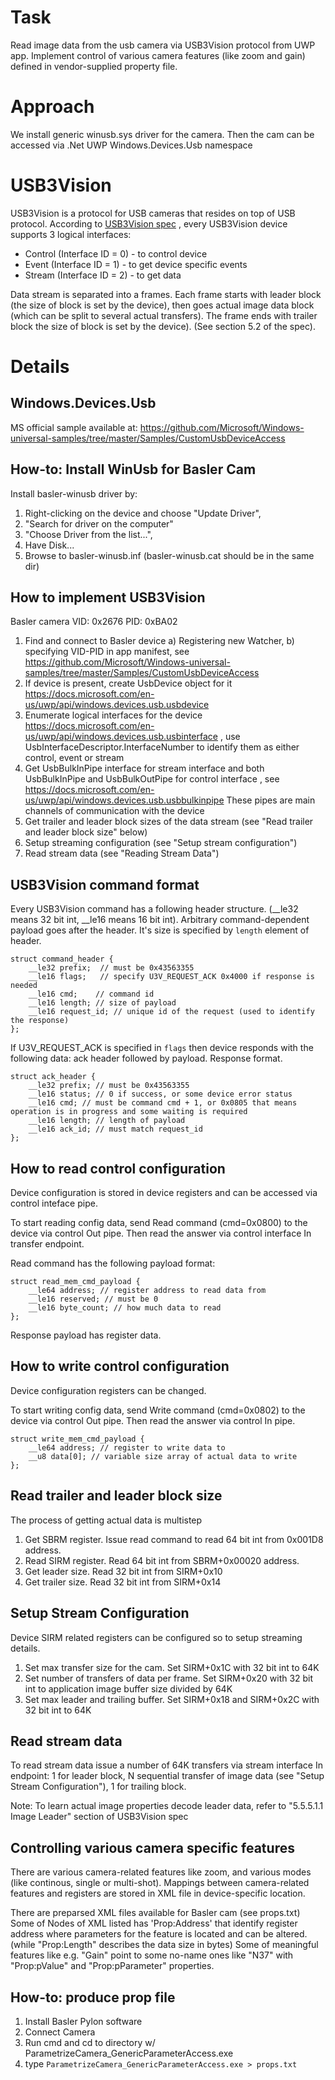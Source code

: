# Task

Read image data from the usb camera via USB3Vision protocol from UWP app.
Implement control of various camera features (like zoom and gain) defined in vendor-supplied property file.

# Approach

We install generic winusb.sys driver for the camera.
Then the cam can be accessed via .Net UWP Windows.Devices.Usb namespace 

# USB3Vision

USB3Vision is a protocol for USB cameras that resides on top of USB protocol. 
According to [USB3Vision spec](https://agora-file-storage-prod.s3-us-west-1.amazonaws.com/workplace/attachment/3707629582321978001?response-content-disposition=attachment%3B%20filename%3D%22USB3_Vision_Specification_v1-0-1.pdf%22%3B%20filename%2A%3Dutf-8%27%27USB3_Vision_Specification_v1-0-1.pdf&X-Amz-Security-Token=FQoGZXIvYXdzEHIaDADW6fRD5Qwx0NxL7SK3AwZjil09G7KwpSBjBmbb6rfM%2BrFOPYyhkGdZO2bOwkj0zQDjZMhL2dZMND37FExDA9YZ877e43wAQI1oyvVoKX0U5M33qVYwlgPkVrzbBWulgjcE8VJKbpfDGxvq11rm0yx750eLeguHOMAF9pOlYrKMVcUNTiZXh9LGCIuQHOXh4e1rGWfKepjFlArhbQTDYZY0altp7r5wOt0CXZVmQq8T9n5aPIOp6bfEK4OOu9JoRM4SFbXTGk8yNj7hdZ5WeFsT3xPACqjr4%2Fp3ASIwMsBHdYSIaqJn5X8sgmYjiVAbL5iy%2FVbp10m%2F33JElUZcbN2njT%2BUopKbCPIViXg1mNrDc%2Bcyvzswa3dXNW96Lpe5NIJ859rC%2Bo1HcnWDxohiNOYj%2BEtoMrbw0jtvaAwdM0tdnKMn5%2FwJ4kDK9ATLFKvbkq8CVH%2F0oEzC8yUVtoU5qrzV%2BYfMiy0lwd1q%2BahvWVgSyDrtEi2dDQuMafofcOAMmlrbkXPMMvjWnJAci0UKDrDet9PQjSk0AXFZGySJL79DmOl4KHyHDOdzksiR2oOBreGAb2TwYDYha768k7EVXljDlRlFEpEo467R2wU%3D&X-Amz-Algorithm=AWS4-HMAC-SHA256&X-Amz-Date=20180815T173323Z&X-Amz-SignedHeaders=host&X-Amz-Expires=599&X-Amz-Credential=ASIA2YR6PYW5U4TY6FGJ%2F20180815%2Fus-west-1%2Fs3%2Faws4_request&X-Amz-Signature=b4179b031487c7cac67ac66523d811150c72511a63a605a27f904dd8a509c453)
, every USB3Vision device supports 3 logical interfaces: 
- Control (Interface ID = 0) - to control device
- Event (Interface ID = 1) - to get device specific events
- Stream (Interface ID = 2) - to get data

Data stream is separated into a frames. Each frame starts with leader block (the size of block is set by the device), then goes actual image data block (which can be split to several actual transfers).
The frame ends with trailer block the size of block is set by the device).
(See section 5.2 of the spec).

# Details

## Windows.Devices.Usb

MS official sample available at:
https://github.com/Microsoft/Windows-universal-samples/tree/master/Samples/CustomUsbDeviceAccess

## How-to: Install WinUsb for Basler Cam

Install basler-winusb driver by:
1. Right-clicking on the device and choose "Update Driver",
2. "Search for driver on the computer" 
3. "Choose Driver from the list...", 
4. Have Disk...
5. Browse to basler-winusb.inf (basler-winusb.cat should be in the same dir)


## How to implement USB3Vision

Basler camera VID: 0x2676 PID: 0xBA02

1. Find and connect to Basler device a) Registering new Watcher, b) specifying VID-PID in app manifest, see https://github.com/Microsoft/Windows-universal-samples/tree/master/Samples/CustomUsbDeviceAccess
2. If device is present, create UsbDevice object for it https://docs.microsoft.com/en-us/uwp/api/windows.devices.usb.usbdevice
3. Enumerate logical interfaces for the device  https://docs.microsoft.com/en-us/uwp/api/windows.devices.usb.usbinterface , use UsbInterfaceDescriptor.InterfaceNumber to identify them as either control, event or stream
4. Get UsbBulkInPipe interface for stream interface and both UsbBulkInPipe and UsbBulkOutPipe for control interface , see https://docs.microsoft.com/en-us/uwp/api/windows.devices.usb.usbbulkinpipe These pipes are main channels of communication with the device
5. Get trailer and leader block sizes of the data stream (see "Read trailer and leader block size" below)
6. Setup streaming configuration (see "Setup stream configuration")
7. Read stream data (see "Reading Stream Data")

## USB3Vision command format

Every USB3Vision command has a following header structure. (__le32 means 32 bit int, __le16 means 16 bit int).
Arbitrary command-dependent payload goes after the header. It's size is specified by `length` element of header.

```
struct command_header {
	__le32 prefix;  // must be 0x43563355
	__le16 flags;   // specify U3V_REQUEST_ACK 0x4000 if response is needed
	__le16 cmd;    // command id 
	__le16 length; // size of payload
	__le16 request_id; // unique id of the request (used to identify the response)
};

```

If U3V_REQUEST_ACK is specified in `flags` then device responds with the following data: ack header followed by payload.
Response format.

```
struct ack_header {
	__le32 prefix; // must be 0x43563355
	__le16 status; // 0 if success, or some device error status
	__le16 cmd; // must be command cmd + 1, or 0x0805 that means operation is in progress and some waiting is required
	__le16 length; // length of payload
	__le16 ack_id; // must match request_id
};

```

## How to read control configuration

Device configuration is stored in device registers and can be accessed via control inteface pipe.

To start reading config data, send Read command (cmd=0x0800) to the device via control Out pipe. Then read the answer via control interface In transfer endpoint.

Read command has the following payload format:

```
struct read_mem_cmd_payload {
	__le64 address; // register address to read data from
	__le16 reserved; // must be 0
	__le16 byte_count; // how much data to read
};
```
Response payload has register data.

## How to write control configuration

Device configuration registers can be changed.

To start writing config data, send Write command (cmd=0x0802) to the device via control Out pipe. Then read the answer via control In pipe.

```
struct write_mem_cmd_payload {
	__le64 address; // register to write data to
	__u8 data[0]; // variable size array of actual data to write
};
```

## Read trailer and leader block size

The process of getting actual data is multistep
1. Get SBRM register. Issue read command to read 64 bit int from 0x001D8 address.
2. Read SIRM register. Read 64 bit int from SBRM+0x00020 address.
3. Get leader size. Read 32 bit int from SIRM+0x10
4. Get trailer size. Read 32 bit int from SIRM+0x14

## Setup Stream Configuration

Device SIRM related registers can be configured so to setup streaming details.

1. Set max transfer size for the cam. Set SIRM+0x1C with 32 bit int to 64K
2. Set number of transfers of data per frame. Set SIRM+0x20 with 32 bit int to application image buffer size divided by 64K
3. Set max leader and trailing buffer. Set SIRM+0x18 and SIRM+0x2C with 32 bit int to 64K

## Read stream data

To read stream data issue a number of 64K transfers via stream interface In endpoint: 1 for leader block, N sequential transfer of image data (see "Setup Stream Configuration"), 1 for trailing block.

Note: To learn actual image properties decode leader data, refer to "5.5.5.1.1 Image Leader" section of USB3Vision spec

## Controlling various camera specific features

There are various camera-related features like zoom, and various modes (like continous, single or multi-shot). 
Mappings between camera-related features and registers are stored in XML file in device-specific location.

There are preparsed XML files available for Basler cam (see props.txt)
Some of Nodes of XML listed has 'Prop:Address' that identify register address where parameters for the feature is located and can be altered. (while "Prop:Length" describes the data size in bytes)
Some of meaningful features like e.g. "Gain" point to some no-name ones like "N37" with "Prop:pValue" and "Prop:pParameter" properties.

## How-to: produce prop file

1. Install Basler Pylon software 
2. Connect Camera
3. Run cmd and cd to directory w/ ParametrizeCamera_GenericParameterAccess.exe
4. type `ParametrizeCamera_GenericParameterAccess.exe > props.txt`

